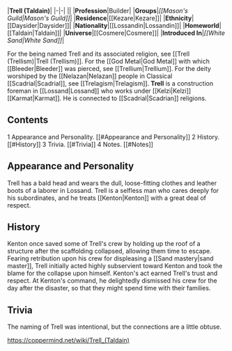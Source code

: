 |**Trell (Taldain)**|
|-|-|
||
|**Profession**|Builder|
|**Groups**|*[[Mason's Guild\|Mason's Guild]]*|
|**Residence**|[[Kezare\|Kezare]]|
|**Ethnicity**|[[Daysider\|Daysider]]|
|**Nationality**|[[Lossandin\|Lossandin]]|
|**Homeworld**|[[Taldain\|Taldain]]|
|**Universe**|[[Cosmere\|Cosmere]]|
|**Introduced In**|*[[White Sand\|White Sand]]*|

For the being named Trell and its associated religion, see [[Trell (Trellism)\|Trell (Trellism)]].
For the [[God Metal\|God Metal]] with which [[Bleeder\|Bleeder]] was pierced, see [[Trellium\|Trellium]].
For the deity worshiped by the [[Nelazan\|Nelazan]] people in Classical [[Scadrial\|Scadrial]], see [[Trelagism\|Trelagism]].
**Trell** is a construction foreman in [[Lossand\|Lossand]] who works under [[Kelzi\|Kelzi]] [[Karmat\|Karmat]].
He is connected to [[Scadrial\|Scadrian]] religions.

## Contents

1 Appearance and Personality. [[#Appearance and Personality]] 
2 History. [[#History]] 
3 Trivia. [[#Trivia]] 
4 Notes. [[#Notes]] 


## Appearance and Personality
Trell has a bald head and wears the dull, loose-fitting clothes and leather boots of a laborer in Lossand. Trell is a selfless man who cares deeply for his subordinates, and he treats [[Kenton\|Kenton]] with a great deal of respect.

## History
Kenton once saved some of Trell's crew by holding up the roof of a structure after the scaffolding collapsed, allowing them time to escape. Fearing retribution upon his crew for displeasing a [[Sand mastery\|sand master]], Trell initially acted highly subservient toward Kenton and took the blame for the collapse upon himself. Kenton's act earned Trell's trust and respect. At Kenton's command, he delightedly dismissed his crew for the day after the disaster, so that they might spend time with their families.

## Trivia
The naming of Trell was intentional, but the connections are a little obtuse.


https://coppermind.net/wiki/Trell_(Taldain)